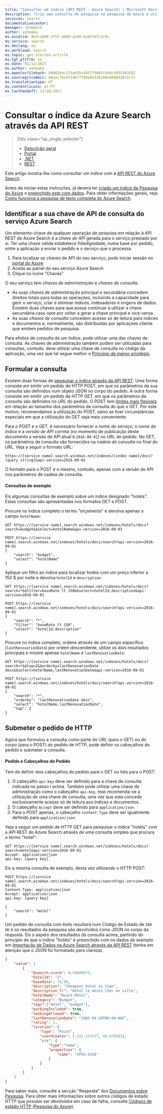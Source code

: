 ```yaml
---
title: "Consultar um índice (API REST - Azure Search) | Microsoft Docs"
description: "Crie uma consulta de pesquisa na pesquisa do Azure e utilize parâmetros de pesquisa para filtrar e ordenar os resultados da pesquisa."
services: search
documentationcenter: 
manager: jhubbard
author: ashmaka
ms.assetid: 8b3ca890-2f5f-44b6-a140-6cb676fc2c9c
ms.service: search
ms.devlang: na
ms.workload: search
ms.topic: get-started-article
ms.tgt_pltfrm: na
ms.date: 01/12/2017
ms.author: ashmaka
ms.openlocfilehash: 49062bec233ad35cd457f9665fa94c1855343582
ms.sourcegitcommit: 68aec76e471d677fd9a6333dc60ed098d1072cfc
ms.translationtype: HT
ms.contentlocale: pt-PT
ms.lasthandoff: 12/18/2017
---
```

# <a name="query-your-azure-search-index-using-the-rest-api"></a>Consultar o índice da Azure Search através da API REST
> [!div class="op_single_selector"]
>
> * [Descrição geral](search-query-overview.md)
> * [Portal](search-explorer.md)
> * [.NET](search-query-dotnet.md)
> * [REST](search-query-rest-api.md)
>
>

Este artigo mostra-lhe como consultar um índice com a [API REST do Azure Search](https://docs.microsoft.com/rest/api/searchservice/).

Antes de iniciar estas instruções, já deverá ter [criado um índice de Pesquisa do Azure](search-what-is-an-index.md) e [preenchido este com dados](search-what-is-data-import.md). Para obter informações gerais, veja [Como funciona a pesquisa de texto completa do Azure Search](search-lucene-query-architecture.md).

## <a name="identify-your-azure-search-services-query-api-key"></a>Identificar a sua chave de API de consulta do serviço Azure Search
Um elemento-chave de qualquer operação de pesquisa em relação à API REST de Azure Search é a *chave de API* gerada para o serviço prestado por si. Ter uma chave válida estabelece fidedignidade, numa base por pedido, entre a aplicação a enviar o pedido e o serviço que o processa.

1. Para localizar as chaves de API do seu serviço, pode iniciar sessão no [portal do Azure](https://portal.azure.com/)
2. Aceda ao painel do seu serviço Azure Search
3. Clique no ícone "Chaves"

O seu serviço tem *chaves de administração* e *chaves de consulta*.

* As suas *chaves de administração* principal e secundária concedem direitos totais para todas as operações, incluindo a capacidade para gerir o serviço, criar e eliminar índices, indexadores e origens de dados. Existem duas chaves para que possa continuar a utilizar a chave secundária caso opte por voltar a gerar a chave principal e vice-versa.
* As suas *chaves de consulta* concedem acesso só de leitura para índices e documentos e, normalmente, são distribuídas por aplicações cliente que emitem pedidos de pesquisa.

Para efeitos de consulta de um índice, pode utilizar uma das chaves de consulta. As chaves de administração também podem ser utilizadas para consultas, contudo, deve utilizar uma chave de consulta no código da aplicação, uma vez que tal segue melhor o [Princípio de menor privilégio](https://en.wikipedia.org/wiki/Principle_of_least_privilege).

## <a name="formulate-your-query"></a>Formular a consulta
Existem duas formas de [pesquisar o índice através da API REST](https://docs.microsoft.com/rest/api/searchservice/Search-Documents). Uma forma consiste em emitir um pedido de HTTP POST, em que os parâmetros da sua consulta são definidos num objeto JSON no corpo do pedido. A outra forma consiste em emitir um pedido de HTTP GET, em que os parâmetros da consulta são definidos no URL do pedido. O POST tem [limites mais flexíveis](https://docs.microsoft.com/rest/api/searchservice/Search-Documents) em relação ao tamanho dos parâmetros de consulta do que o GET. Por este motivo, recomendamos a utilização do POST, salvo se tiver circunstâncias especiais em que a utilização do GET seja mais conveniente.

Para o POST e o GET, é necessário fornecer o *nome do serviço*, o *nome do índice* e a *versão de API* correta (no momento de publicação deste documento a versão de API atual é `2016-09-01`) no URL do pedido. No GET, os parâmetros de consulta são fornecidos na *cadeia de consulta* no final do URL. Veja a seguir o formato URL:

    https://[service name].search.windows.net/indexes/[index name]/docs?[query string]&api-version=2016-09-01

O formato para o POST é o mesmo, contudo, apenas com a versão de API nos parâmetros de cadeia de consulta.

#### <a name="example-queries"></a>Consultas de exemplo
Eis algumas consultas de exemplo sobre um índice designado "hotéis". Estas consultas são apresentadas nos formatos GET e POST.

Procure no índice completo o termo "orçamento" e devolva apenas o campo `hotelName`:

```
GET https://[service name].search.windows.net/indexes/hotels/docs?search=budget&$select=hotelName&api-version=2016-09-01

POST https://[service name].search.windows.net/indexes/hotels/docs/search?api-version=2016-09-01
{
    "search": "budget",
    "select": "hotelName"
}
```

Aplique um filtro ao índice para localizar hotéis com um preço inferior a 150 $ por noite e devolva `hotelId` e `description`:

```
GET https://[service name].search.windows.net/indexes/hotels/docs?search=*&$filter=baseRate lt 150&$select=hotelId,description&api-version=2016-09-01

POST https://[service name].search.windows.net/indexes/hotels/docs/search?api-version=2016-09-01
{
    "search": "*",
    "filter": "baseRate lt 150",
    "select": "hotelId,description"
}
```

Procure no índice completo, ordene através de um campo específico (`lastRenovationDate`) por ordem descendente, utilize os dois resultados principais e mostre apenas `hotelName` e `lastRenovationDate`:

```
GET https://[service name].search.windows.net/indexes/hotels/docs?search=*&$top=2&$orderby=lastRenovationDate desc&$select=hotelName,lastRenovationDate&api-version=2016-09-01

POST https://[service name].search.windows.net/indexes/hotels/docs/search?api-version=2016-09-01
{
    "search": "*",
    "orderby": "lastRenovationDate desc",
    "select": "hotelName,lastRenovationDate",
    "top": 2
}
```

## <a name="submit-your-http-request"></a>Submeter o pedido de HTTP
Agora que formulou a consulta como parte do URL (para o GET) ou do corpo (para o POST) do pedido de HTTP, pode definir os cabeçalhos do pedido e submeter a consulta.

#### <a name="request-and-request-headers"></a>Pedido e Cabeçalhos do Pedido
Tem de definir dois cabeçalhos do pedido para o GET ou três para o POST:

1. O cabeçalho `api-key` deve ser definido para a chave de consulta indicada no passo I acima. Também pode utilizar uma chave de administração como o cabeçalho `api-key`, mas recomenda-se a utilização de uma chave de consulta, uma vez que esta concede exclusivamente acesso só de leitura aos índices e documentos.
2. O cabeçalho `Accept` deve ser definido para `application/json`.
3. Para o POST apenas, o cabeçalho `Content-Type` deve ser igualmente definido para `application/json`.

Veja a seguir um pedido de HTTP GET para pesquisar o índice "hotéis" com a API REST do Azure Search através de uma consulta simples que procura o termo "hotel":

```
GET https://[service name].search.windows.net/indexes/hotels/docs?search=motel&api-version=2016-09-01
Accept: application/json
api-key: [query key]
```

Eis a mesma consulta de exemplo, desta vez utilizando o HTTP POST:

```
POST https://[service name].search.windows.net/indexes/hotels/docs/search?api-version=2016-09-01
Content-Type: application/json
Accept: application/json
api-key: [query key]

{
    "search": "motel"
}
```

Um pedido de consulta com êxito resultará num Código de Estado de `200 OK` e os resultados da pesquisa são devolvidos como JSON no corpo da resposta. Eis o aspeto dos resultados da consulta acima, partindo do princípio de que o índice "hotéis" é preenchido com os dados de exemplo em [Importação de Dados na Azure Search através da API REST](search-import-data-rest-api.md) (tenha em atenção que o JSON foi formatado para clareza).

```JSON
{
    "value": [
        {
            "@search.score": 0.59600675,
            "hotelId": "2",
            "baseRate": 79.99,
            "description": "Cheapest hotel in town",
            "description_fr": "Hôtel le moins cher en ville",
            "hotelName": "Roach Motel",
            "category": "Budget",
            "tags":["motel", "budget"],
            "parkingIncluded": true,
            "smokingAllowed": true,
            "lastRenovationDate": "1982-04-28T00:00:00Z",
            "rating": 1,
            "location": {
                "type": "Point",
                "coordinates": [-122.131577, 49.678581],
                "crs": {
                    "type":"name",
                    "properties": {
                        "name": "EPSG:4326"
                    }
                }
            }
        }
    ]
}
```

Para saber mais, consulte a secção "Resposta" dos [Documentos sobre Pesquisa](https://docs.microsoft.com/rest/api/searchservice/Search-Documents). Para obter mais informações sobre outros códigos de estado HTTP que possam ser devolvidos em caso de falha, consulte [Códigos de estado HTTP (Pesquisa do Azure)](https://docs.microsoft.com/rest/api/searchservice/HTTP-status-codes).
